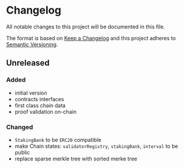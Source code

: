 # Changelog
All notable changes to this project will be documented in this file.

The format is based on [Keep a Changelog](http://keepachangelog.com/en/1.0.0/)
and this project adheres to [Semantic Versioning](http://semver.org/spec/v2.0.0.html).

## Unreleased
### Added
- initial version
- contracts interfaces
- first class chain data
- proof validation on-chain
 
### Changed
- `StakingBank` to be `ERC20` compatible
- make Chain states: `validatorRegistry`, `stakingBank`, `interval` to be public
- replace sparse merkle tree with sorted merke tree
